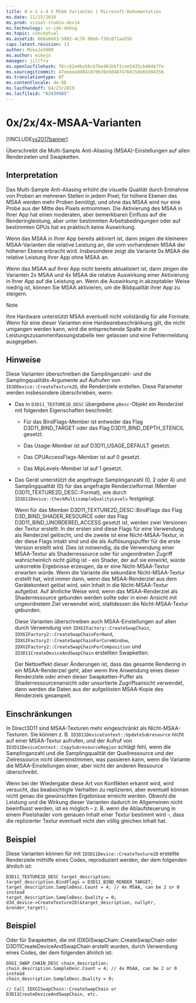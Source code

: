 ```yaml
---
title: 0 x-2 x-4 X MSAA Varianten | Microsoft-Dokumentation
ms.date: 11/15/2016
ms.prod: visual-studio-dev14
ms.technology: vs-ide-debug
ms.topic: conceptual
ms.assetid: 668a6603-5082-4c78-98e6-f3dc871aa55b
caps.latest.revision: 11
author: MikeJo5000
ms.author: mikejo
manager: jillfra
ms.openlocfilehash: f6cc62e4ba56cb7be461bbf3cee5435cb404b7fe
ms.sourcegitcommit: 47eeeeadd84c879636e9d48747b615de69384356
ms.translationtype: HT
ms.contentlocale: de-DE
ms.lasthandoff: 04/23/2019
ms.locfileid: "63439985"
---
```

# <a name="0x2x4x-msaa-variants"></a>0x/2x/4x-MSAA-Varianten
[!INCLUDE[vs2017banner](../includes/vs2017banner.md)]

Überschreibt die Multi-Sample Anti-Aliasing (MSAA)-Einstellungen auf allen Renderzielen und Swapketten.  
  
## <a name="interpretation"></a>Interpretation  
 Das Multi-Sample Anti-Aliasing erhöht die visuelle Qualität durch Entnahme von Proben an mehreren Stellen in jedem Pixel; für höhere Ebenen des MSAA werden mehr Proben benötigt, und ohne das MSAA wird nur eine Probe aus der Mitte des Pixels entnommen. Die Aktivierung des MSAA in Ihrer App hat einen moderaten, aber bemerkbaren Einfluss auf die Renderingleistung, aber unter bestimmten Arbeitsbedingungen oder auf bestimmten GPUs hat es praktisch keine Auswirkung.  
  
 Wenn das MSAA in Ihrer App bereits aktiviert ist, dann zeigen die kleineren MSAA-Varianten die relative Leistung an, die vom vorhandenen MSAA der höheren Ebene erbracht wird. Insbesondere zeigt die Variante 0x MSAA die relative Leistung Ihrer App ohne MSAA an.  
  
 Wenn das MSAA auf Ihrer App nicht bereits aktualisiert ist, dann zeigen die Varianten 2x MSAA und 4x MSAA die relative Auswirkung einer Aktivierung in Ihrer App auf die Leistung an. Wenn die Auswirkung in akzeptabler Weise niedrig ist, können Sie MSAA aktivieren, um die Bildqualität ihrer App zu steigern.  
  
> [!NOTE]
> Ihre Hardware unterstützt MSAA eventuell nicht vollständig für alle Formate. Wenn für eine dieser Varianten eine Hardwarebeschränkung gilt, die nicht umgangen werden kann, wird die entsprechende Spalte in der Leistungszusammenfassungstabelle leer gelassen und eine Fehlermeldung ausgegeben.  
  
## <a name="remarks"></a>Hinweise  
 Diese Varianten überschreiben die Samplinganzahl- und die Samplingqualitäts-Argumente auf Aufrufen von `ID3DDevice::CreateTexture2D`, die Renderziele erstellen. Diese Parameter werden insbesondere überschrieben, wenn:  
  
- Das in `D3D11_TEXTURE2D_DESC` übergebene `pDesc`-Objekt ein Renderziel mit folgenden Eigenschaften beschreibt:  
  
  - Für das BindFlags-Member ist entweder das Flag D3D11_BIND_TARGET oder das Flag D3D11_BIND_DEPTH_STENCIL gesetzt.  
  
  - Das Usage-Member ist auf D3D11_USAGE_DEFAULT gesetzt.  
  
  - Das CPUAccessFlags-Member ist auf 0 gesetzt.  
  
  - Das MipLevels-Member ist auf 1 gesetzt.  
  
- Das Gerät unterstützt die angefragte Samplinganzahl (0, 2 oder 4) und Samplingqualität (0) für das angefragte Renderzielformat (Member D3D11_TEXTURE2D_DESC::Format), wie durch `ID3D11Device::CheckMultisampleQualityLevels` festgelegt.  
  
  Wenn für das Member D3D11_TEXTURE2D_DESC::BindFlags das Flag D3D_BIND_SHADER_RESOURCE oder das Flag D3D11_BIND_UNORDERED_ACCESS gesetzt ist, werden zwei Versionen der Textur erstellt: In der ersten sind diese Flags für eine Verwendung als Renderziel gelöscht, und die zweite ist eine Nicht-MSAA-Textur, in der diese Flags intakt sind und die als Auflösungspuffer für die erste Version erstellt wird. Dies ist notwendig, da die Verwendung einer MSAA-Textur als Shaderressource oder für ungeordneten Zugriff wahrscheinlich nicht gültig ist - ein Shader, der auf sie einwirkt, würde unkorrekte Ergebnisse erzeugen, da er eine Nicht-MSAA-Textur erwarten würde. Wenn die Variante die sekundäre Nicht-MSAA-Textur erstellt hat, wird immer dann, wenn das MSAA-Renderziel aus dem Gerätekontext gelöst wird, sein Inhalt in die Nicht-MSAA-Textur aufgelöst. Auf ähnliche Weise wird, wenn das MSAA-Renderziel als Shaderressource gebunden werden sollte oder in einer Ansicht mit ungeordnetem Ziel verwendet wird, stattdessen die Nicht-MSAA-Textur gebunden.  
  
  Diese Varianten überschreiben auch MSAA-Einstellungen auf allen durch Verwendung von `IDXGIFactory::CreateSwapChain`, `IDXGIFactory2::CreateSwapChainForHwnd`, `IDXGIFactory2::CreateSwapChainForCoreWindow`, `IDXGIFactory2::CreateSwapChainForComposition` und `ID3D11CreateDeviceAndSwapChain` erstellten Swapketten.  
  
  Der Nettoeffekt dieser Änderungen ist, dass das gesamte Rendering in ein MSAA-Renderziel geht, aber wenn Ihre Anwendung eines dieser Renderziele oder einen dieser Swapketten-Puffer als Shaderressourcenansicht oder unsortierte Zugriffsansicht verwendet, dann werden die Daten aus der aufgelösten MSAA-Kopie des Renderziels gesampelt.  
  
## <a name="restrictions-and-limitations"></a>Einschränkungen  
 In Direct3D11 sind MSAA-Texturen mehr eingeschränkt als Nicht-MSAA-Texturen. Sie können z. B. `ID3D11DeviceContext::UpdateSubresource` nicht auf einer MSAA-Textur aufrufen, und der Aufruf von `ID3D11DeviceContext::CopySubresourceRegion` schlägt fehl, wenn die Samplinganzahl und die Samplingqualität der Quellressource und der Zielressource nicht übereinstimmen, was passieren kann, wenn die Variante die MSAA-Einstellungen einer, aber nicht der anderen Ressource überschreibt.  
  
 Wenn bei der Wiedergabe diese Art von Konflikten erkannt wird, wird versucht, das beabsichtigte Verhalten zu replizieren, aber eventuell können nicht genau die gewünschten Ergebnisse erreicht werden. Obwohl die Leistung und die Wirkung dieser Varianten dadurch im Allgemeinen nicht beeinflusst werden, ist es möglich – z. B. wenn die Ablaufsteuerung in einem Pixelshader vom genauen Inhalt einer Textur bestimmt wird –, dass die replizierter Textur eventuell nicht den völlig gleichen Inhalt hat.  
  
## <a name="example"></a>Beispiel  
 Diese Varianten können für mit `ID3D11Device::CreateTexture2D` erstellte Renderziele mithilfe eines Codes, reproduziert werden, der dem folgenden ähnlich ist:  
  
```  
D3D11_TEXTURE2D_DESC target_description;  
target_description.BindFlags = D3D11_BIND_RENDER_TARGET;  
target_description.SampleDesc.Count = 4; // 4x MSAA, can be 2 or 0 instead  
target_description.SampleDesc.Quality = 0;  
d3d_device->CreateTexture2D(&target_description, nullptr, &render_target);  
```  
  
## <a name="example"></a>Beispiel  
 Oder für Swapketten, die mit IDXGISwapChain::CreateSwapChain oder D3D11CreateDeviceAndSwapChain erstellt wurden, durch Verwendung eines Codes, der dem folgenden ähnlich ist:   
  
```  
DXGI_SWAP_CHAIN_DESC chain_description;  
chain_description.SampleDesc.Count = 4; // 4x MSAA, can be 2 or 0 instead  
chain_description.SampleDesc.Quality = 0;  
  
// Call IDXGISwapChain::CreateSwapChain or D3D11CreateDeviceAndSwapChain, etc.  
```
